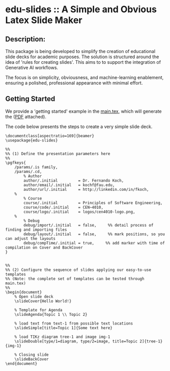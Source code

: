 # edu-slides :: A Simple and Obvious Latex Slide Maker

## Description:
This package is being developed to simplify the creation of educational slide decks 
for academic purposes.  The solution is structured around the idea of 'rules for creating slides'. This aims to to support the integration of  Generative AI workflows. 

The focus is on simplicity, obviousness, and machine-learning enablement, ensuring a polished, 
professional appearance with minimal effort. 

## Getting Started


We provide a 'getting started' example in the [main.tex](./main.tex), which will generate the ([PDF](./main.pdf) attached).

The code below presents the steps to create a very simple slide deck.


```
\documentclass[aspectratio=169]{beamer}
\usepackage{edu-slides}

%%
%% (1) Define the presentation parameters here
%%
\pgfkeys{
    /params/.is family,
    /params/.cd,
        % Author
        author/.initial         = Dr. Fernando Koch,
        author/email/.initial   = kochf@fau.edu,
        author/url/.initial     = http://linkedin.com/in/fkoch,
    % 
        % Course
        course/.initial         = Principles of Software Engineering,
        course/code/.initial    = CEN~4010,
        course/logo/.initial    = logos/cen4010-logo.png,
    %   
        % Debug
        debug/import/.initial   = false,     %% detail process of finding and importing files
        debug/layout/.initial   = false,     %% mark positions, so you can adjust the layouts
        debug/compTime/.initial = true,     %% add marker with time of compilation on Cover and BackCover
}


%%
%% (2) Configure the sequence of slides applying our easy-to-use templates
%% (Note: the complete set of templates can be tested through main.tex)
%%
\begin{document}
    % Open slide deck
    \slideCover{Hello World!}

    % Template for Agenda
    \slideAgenda{Topic 1 \\ Topic 2}

    % load text from text-1 from possible text locations
    \slideSimple[title=Topic 1]{Some text here} 

    % load TIKz diagram tree-1 and image img-1
    \slideDouble[type/1=diagram, type/2=image, title=Topic 2]{tree-1}{img-1} 

    % Closing slide
    \slideBackCover
\end{document}

```



